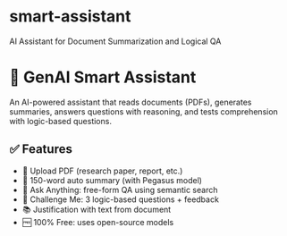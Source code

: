 # smart-assistant
AI Assistant for Document Summarization and Logical QA 
# 🧠 GenAI Smart Assistant

An AI-powered assistant that reads documents (PDFs), generates summaries, answers questions with reasoning, and tests comprehension with logic-based questions.

## ✅ Features

- 📄 Upload PDF (research paper, report, etc.)
- 🧠 150-word auto summary (with Pegasus model)
- 💬 Ask Anything: free-form QA using semantic search
- 🧩 Challenge Me: 3 logic-based questions + feedback
- 📚 Justification with text from document
- 🆓 100% Free: uses open-source models 



